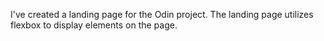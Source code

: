 I've created a landing page for the Odin project. The landing page utilizes flexbox to display elements on the page.